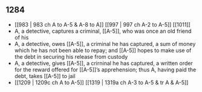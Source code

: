 ## 1284
- [[983 | 983 ch A to A-5 &amp; A-8 to A]] [[997 | 997 ch A-2 to A-5]] [[1011]] 
- A, a detective, captures a criminal, [[A-5]], who was once an old friend of his
- A, a detective, owes [[A-5]], a criminal he has captured, a sum of money which he has not been able to repay; and [[A-5]] hopes to make use of the debt in securing his release from custody
- A, a detective, gives [[A-5]], a crirninal he has captured, a written order for the reward offered for [[A-5]]’s apprehension; thus A, having paid the debt, takes [[A-5]] to jail
- [[1209 | 1209c ch A to A-5]] [[1319 | 1319a ch A-3 to A-5 &amp; tr A &amp; A-5]] 

